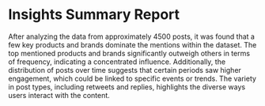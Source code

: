 # Insights Summary Report

After analyzing the data from approximately 4500 posts, it was found that a few key products and brands dominate the mentions within the dataset. The top mentioned products and brands significantly outweigh others in terms of frequency, indicating a concentrated influence. Additionally, the distribution of posts over time suggests that certain periods saw higher engagement, which could be linked to specific events or trends. The variety in post types, including retweets and replies, highlights the diverse ways users interact with the content.
